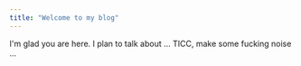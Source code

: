 ```yaml
---
title: "Welcome to my blog"
---
```


I'm glad you are here. I plan to talk about ...
TICC, make some fucking noise ...

